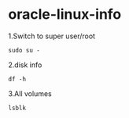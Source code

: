 # oracle-linux-info
1.Switch to super user/root

```sudo su -``` 

2.disk info

``` df -h ```

3.All volumes

``` lsblk ```
